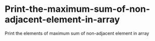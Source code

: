 # Print-the-maximum-sum-of-non-adjacent-element-in-array
Print the elements of maximum sum of non-adjacent element in array
